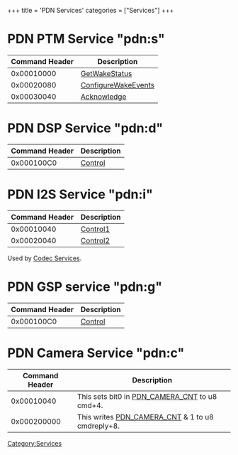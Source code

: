 +++
title = 'PDN Services'
categories = ["Services"]
+++

# PDN PTM Service "pdn:s"

| Command Header | Description                                                |
|----------------|------------------------------------------------------------|
| 0x00010000     | [GetWakeStatus](PDNS:GetWakeStatus "wikilink")             |
| 0x00020080     | [ConfigureWakeEvents](PDNS:ConfigureWakeEvents "wikilink") |
| 0x00030040     | [Acknowledge](PDNS:Acknowledge "wikilink")                 |

# PDN DSP Service "pdn:d"

| Command Header | Description                        |
|----------------|------------------------------------|
| 0x000100C0     | [Control](PDND:Control "wikilink") |

# PDN I2S Service "pdn:i"

| Command Header | Description                          |
|----------------|--------------------------------------|
| 0x00010040     | [Control1](PDNI:Control1 "wikilink") |
| 0x00020040     | [Control2](PDNI:Control2 "wikilink") |

Used by [Codec Services](Codec_Services "wikilink").

# PDN GSP service "pdn:g"

| Command Header | Description                        |
|----------------|------------------------------------|
| 0x000100C0     | [Control](PDNG:Control "wikilink") |

# PDN Camera Service "pdn:c"

| Command Header | Description |
|----|----|
| 0x00010040 | This sets bit0 in [PDN_CAMERA_CNT](PDN_Registers#pdn_camera_cnt "wikilink") to u8 cmd+4. |
| 0x000200000 | This writes [PDN_CAMERA_CNT](PDN_Registers#pdn_camera_cnt "wikilink") & 1 to u8 cmdreply+8. |

[Category:Services](Category:Services "wikilink")
